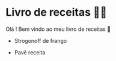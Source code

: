 # Livro de receitas :man_cook:

Olá ! Bem vindo ao meu livro de receitas :wave:

* Strogonoff de frango

* Pavê receita

  
